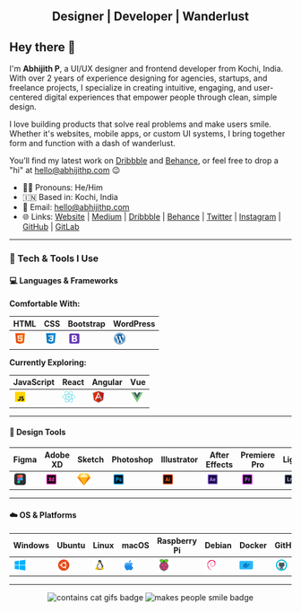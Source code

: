 <div align="center">
  <h2><b>Designer | Developer | Wanderlust</b></h2>
</div>

## Hey there 👋

I'm **Abhijith P**, a UI/UX designer and frontend developer from Kochi, India. With over 2 years of experience designing for agencies, startups, and freelance projects, I specialize in creating intuitive, engaging, and user-centered digital experiences that empower people through clean, simple design.

I love building products that solve real problems and make users smile. Whether it's websites, mobile apps, or custom UI systems, I bring together form and function with a dash of wanderlust.

You’ll find my latest work on [Dribbble](https://dribbble.com/imabhijithp) and [Behance](https://www.behance.net/imabhijithp), or feel free to drop a "hi" at hello@abhijithp.com 😉

- 👨‍💻 Pronouns: He/Him  
- 🇮🇳 Based in: Kochi, India  
- 📧 Email: hello@abhijithp.com  
- 🌐 Links: [Website](https://www.abhijithp.design) | [Medium](https://medium.com/imabhijithp) | [Dribbble](https://dribbble.com/imabhijithp) | [Behance](https://www.behance.net/imabhijithp) | [Twitter](https://twitter.com/ImAbhijithP) | [Instagram](https://www.instagram.com/ux.abhijithp) | [GitHub](https://github.com/imabhijithp) | [GitLab](https://gitlab.com/imabhijithp)

---

### 🚀 Tech & Tools I Use

#### 💻 Languages & Frameworks

**Comfortable With:**

| HTML | CSS | Bootstrap | WordPress |
|---|---|---|---|
| <img src="https://raw.githubusercontent.com/imabhijithp/imabhijithp/master/ico/html.png" width="24"> | <img src="https://raw.githubusercontent.com/imabhijithp/imabhijithp/master/ico/css.png" width="24"> | <img src="https://raw.githubusercontent.com/imabhijithp/imabhijithp/master/ico/bootstrap.png" width="24"> | <img src="https://raw.githubusercontent.com/imabhijithp/imabhijithp/master/ico/wordpress.png" width="24"> |

**Currently Exploring:**

| JavaScript | React | Angular | Vue |
|---|---|---|---|
| <img src="https://raw.githubusercontent.com/imabhijithp/imabhijithp/master/ico/js.png" width="24"> | <img src="https://raw.githubusercontent.com/imabhijithp/imabhijithp/master/ico/react.png" width="24"> | <img src="https://raw.githubusercontent.com/imabhijithp/imabhijithp/master/ico/angular.png" width="24"> | <img src="https://raw.githubusercontent.com/imabhijithp/imabhijithp/master/ico/vue.png" width="24"> |

---

#### 🎨 Design Tools

| Figma | Adobe XD | Sketch | Photoshop | Illustrator | After Effects | Premiere Pro | Lightroom |
|---|---|---|---|---|---|---|---|
| <img src="https://raw.githubusercontent.com/imabhijithp/imabhijithp/master/ico/figma.png" width="24"> | <img src="https://raw.githubusercontent.com/imabhijithp/imabhijithp/master/ico/xd.png" width="24"> | <img src="https://raw.githubusercontent.com/imabhijithp/imabhijithp/master/ico/sketch.png" width="24"> | <img src="https://raw.githubusercontent.com/imabhijithp/imabhijithp/master/ico/ps.png" width="24"> | <img src="https://raw.githubusercontent.com/imabhijithp/imabhijithp/master/ico/ai.png" width="24"> | <img src="https://raw.githubusercontent.com/imabhijithp/imabhijithp/master/ico/ae.png" width="24"> | <img src="https://raw.githubusercontent.com/imabhijithp/imabhijithp/master/ico/pr.png" width="24"> | <img src="https://raw.githubusercontent.com/imabhijithp/imabhijithp/master/ico/lr.png" width="24"> |

---

#### ☁️ OS & Platforms

| Windows | Ubuntu | Linux | macOS | Raspberry Pi | Debian | Docker | GitHub | GitLab | AWS | Azure |
|---|---|---|---|---|---|---|---|---|---|---|
| <img src="https://raw.githubusercontent.com/imabhijithp/imabhijithp/master/ico/windows.png" width="24"> | <img src="https://raw.githubusercontent.com/imabhijithp/imabhijithp/master/ico/ubuntu.png" width="24"> | <img src="https://raw.githubusercontent.com/imabhijithp/imabhijithp/master/ico/linux.png" width="24"> | <img src="https://raw.githubusercontent.com/imabhijithp/imabhijithp/master/ico/apple.png" width="24"> | <img src="https://raw.githubusercontent.com/imabhijithp/imabhijithp/master/ico/rpi.png" width="24"> | <img src="https://raw.githubusercontent.com/imabhijithp/imabhijithp/master/ico/debian.png" width="24"> | <img src="https://raw.githubusercontent.com/imabhijithp/imabhijithp/master/ico/docker.png" width="24"> | <img src="https://raw.githubusercontent.com/imabhijithp/imabhijithp/master/ico/github.png" width="24"> | <img src="https://raw.githubusercontent.com/imabhijithp/imabhijithp/master/ico/gitlab.png" width="24"> | <img src="https://raw.githubusercontent.com/imabhijithp/imabhijithp/master/ico/aws.png" width="24"> | <img src="https://raw.githubusercontent.com/imabhijithp/imabhijithp/master/ico/azure.png" width="24"> |

---

<div align="center">
  <img src="https://forthebadge.com/images/badges/contains-cat-gifs.svg" alt="contains cat gifs badge">
  <img src="https://forthebadge.com/images/badges/makes-people-smile.svg" alt="makes people smile badge">
</div>
